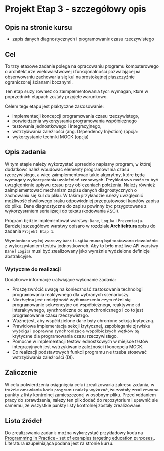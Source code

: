 # Projekt Etap 3 - szczegółowy opis

## Opis na stronie kursu

- zapis danych diagnostycznych i programowanie czasu rzeczywistego

## Cel

To trzy etapowe zadanie polega na opracowaniu programu komputerowego o architekturze wielowarstwowej i funkcjonalności pozwalającej na obserwowaniu zachowania się kul na prostokątnej płaszczyźnie ograniczonej ścianami bocznymi.

Ten etap służy również do zaimplementowania tych wymagań, które w poprzednich etapach zostały przyjęte warunkowo.

Celem tego etapu jest praktyczne zastosowanie:

- implementacji koncepcji programowania czasu rzeczywistego,
- potwierdzenia wykorzystania programowania współbieżnego,
- testowania jednostkowego i integracyjnego,
- wstrzykiwania zależności (ang. Dependency Injection) (opcja)
- wykorzystanie techniki MOCK (opcja)

## Opis zadania

W tym etapie należy wykorzystać uprzednio napisany program, w której dodatkowo należ wbudować elementy programowania czasu rzeczywistego, a więc zaimplementować takie algorytmy, które będą wymagały wykorzystania uzależnień czasowych. Przykładowo może to być uwzględnienie upływu czasu przy obliczeniach położenia. Należy również zaimplementować mechanizm zapisu danych diagnostycznych o zachowaniu się kul do pliku. W takim przykładzie należy uwzględnić możliwość chwilowego braku odpowiedniej przepustowości kanałów zapisu do pliku. Dane diagnostyczne do zapisu powinny byc przygotowane z wykorzystaniem serializacji do tekstu (kodowania ASCI).

Program będzie implementował warstwy: `Dane`, `Logika` i `Prezentacja`. Bardziej szczegółowo warstwy opisano w rozdziale **Architektura** opisu do zadania `Projekt Etap 1`.

Wymienione wyżej warstwy `Dane` i `Logika` muszą być testowane niezależnie z wykorzystaniem testów jednostkowych. Aby to było możliwe API warstwy `Dane` i `Logika` musi być zrealizowany jako wyraźnie wydzielone definicje abstrakcyjne.

### Wytyczne do realizacji

Dodatkowe informacje ułatwiające wykonanie zadania:

- Proszę zwrócić uwagę na konieczność zastosowania technologi programowania reaktywnego dla wybranych scenariuszy.
- Niezbędna jest umiejętność wytłumaczenia czym różni się programowanie sekwencyjne od współbieżnego, reaktywne od interaktywnego, synchroniczne od asynchronicznego i co to jest programowanie czasu rzeczywistego.
- Ważne jest, aby współdzielone dane były chronione sekcją krytyczną.
- Prawidłowa implementacja sekcji krytycznej, zapobieganie zjawisku wyścigu i poprawna synchronizacja współbieżnych wątków są krytyczne dla programowania czasu rzeczywistego.
- Pomocne w implementacji testów jednostkowych w miejsce testów integracyjnych jest wstrzykiwanie zależności i koncepcja MOCK.
- Do realizacji podstawowych funkcji programu nie trzeba stosować wstrzykiwania zależności (DI).

## Zaliczenie

W celu potwierdzenia osiągnięcia celu i zrealizowania zakresu zadania, w trakcie omawiania kodu programu należy wykazać, że zostały zrealizowane punkty z listy kontrolnej zamieszczonej w osobnym pliku. Przed oddaniem pracy do sprawdzenia, należy ten plik dodać do repozytorium i upewnić sie samemu, ze wszystkie punkty listy kontrolnej zostały zrealizowane.

## Lista źródeł

Do zrealizowania zadania można wykorzystać przykładowy kodu na [Programming in Practice - set of examples targeting education purposes.](https://github.com/mpostol/TP). Literatura uzupełniająca podana jest na stronie kursu.
